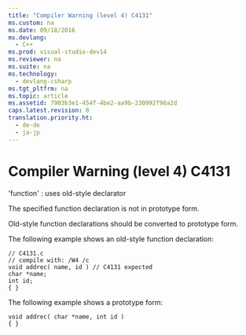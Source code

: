 ```yaml
---
title: "Compiler Warning (level 4) C4131"
ms.custom: na
ms.date: 09/18/2016
ms.devlang: 
  - C++
ms.prod: visual-studio-dev14
ms.reviewer: na
ms.suite: na
ms.technology: 
  - devlang-csharp
ms.tgt_pltfrm: na
ms.topic: article
ms.assetid: 7903b3e1-454f-4be2-aa9b-230992f96a2d
caps.latest.revision: 8
translation.priority.ht: 
  - de-de
  - ja-jp
---
```

# Compiler Warning (level 4) C4131
'function' : uses old-style declarator  
  
 The specified function declaration is not in prototype form.  
  
 Old-style function declarations should be converted to prototype form.  
  
 The following example shows an old-style function declaration:  
  
```  
// C4131.c  
// compile with: /W4 /c  
void addrec( name, id ) // C4131 expected  
char *name;  
int id;  
{ }  
```  
  
 The following example shows a prototype form:  
  
```  
void addrec( char *name, int id )  
{ }  
```